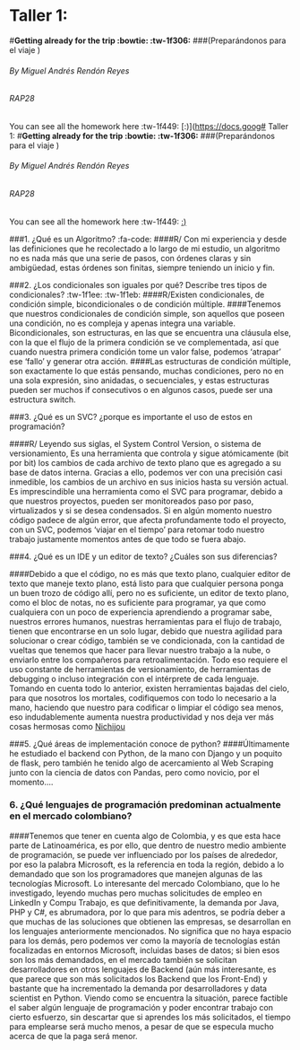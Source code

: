 # Taller 1: 
#**Getting already for the trip :bowtie: :tw-1f306:** 
###(Preparándonos para el viaje )
###### By Miguel Andrés Rendón Reyes
###### RAP28

You can see all the homework here :tw-1f449: [:)](https://docs.goog# Taller 1: 
#**Getting already for the trip :bowtie: :tw-1f306:** 
###(Preparándonos para el viaje )
###### By Miguel Andrés Rendón Reyes
###### RAP28

You can see all the homework here :tw-1f449: [:)](https://docs.google.com/document/d/1b6KdiPJswO7qYDhLlZ92dqiDC8-TbNJHltn47W1nTJI/edit?usp=sharing ":)")

###1.  ¿Qué es un Algoritmo? :fa-code:
####R/ Con mi experiencia y desde las definiciones que he recolectado a lo largo de mi estudio, un algoritmo no es nada más que una serie de pasos, con órdenes claras y sin ambigüedad, estas órdenes son finitas, siempre teniendo un inicio y fin.

###2. ¿Los condicionales son iguales por qué? Describe tres tipos de condicionales? :tw-1f1ee: :tw-1f1eb:
####R/Existen condicionales, de condición simple, bicondicionales o de condición múltiple.
####Tenemos que nuestros condicionales de condición simple, son aquellos que poseen una condición, no es compleja y apenas integra una variable. Bicondicionales, son estructuras, en las que se encuentra una cláusula else, con la que el flujo de la primera condición se ve complementada, así que cuando nuestra primera condición tome un valor false, podemos ‘atrapar’ ese ‘fallo’ y generar otra acción.
####Las estructuras de condición múltiple, son exactamente lo que estás pensando, muchas condiciones, pero no en una sola expresión, sino anidadas, o secuenciales, y estas estructuras pueden ser muchos if consecutivos o en algunos casos, puede ser una estructura switch.

###3. ¿Qué es un SVC? ¿porque es importante el uso de estos en programación?

####R/ Leyendo sus siglas, el System Control Version, o sistema de versionamiento,  Es una herramienta que controla y sigue atómicamente (bit por bit) los cambios de cada archivo de texto plano que es agregado a su base de datos interna. Gracias a ello, podemos ver con una precisión casi inmedible, los cambios de un archivo en sus inicios hasta su versión actual. Es imprescindible una herramienta como el SVC para programar, debido a que nuestros proyectos, pueden ser monitoreados paso por paso, virtualizados y si se desea condensados. Si en algún momento nuestro código padece de algún error, que afecta profundamente todo el proyecto, con un SVC, podemos ‘viajar en el tiempo’ para retomar todo nuestro trabajo justamente momentos antes de que todo se fuera abajo.

###4. ¿Qué es un IDE y un editor de texto? ¿Cuáles son sus diferencias?

####Debido a que el código, no es más que texto plano, cualquier editor de texto que maneje texto plano, está listo para que cualquier persona ponga un buen trozo de código allí, pero no es suficiente, un editor de texto plano, como el bloc de notas, no es suficiente para programar, ya que como cualquiera con un poco de experiencia aprendiendo a programar sabe, nuestros errores humanos, nuestras herramientas para el flujo de trabajo, tienen que encontrarse en un solo lugar, debido que nuestra agilidad para solucionar o crear código, también se ve condicionada, con la cantidad de vueltas que tenemos que hacer para llevar nuestro trabajo a la nube, o enviarlo entre los compañeros para retroalimentación. Todo eso requiere el uso constante de herramientas de versionamiento, de herramientas de debugging o incluso integración con el intérprete de cada lenguaje. Tomando en cuenta todo lo anterior, existen herramientas bajadas del cielo, para que nosotros los mortales, codifiquemos con todo lo necesario a la mano, haciendo que nuestro para codificar o limpiar el código sea menos, eso indudablemente aumenta nuestra productividad y nos deja ver más cosas hermosas como [Nichijou](https://www10.animeflv.cc/anime/nichijou "Nichijou")

###5. ¿Qué áreas de implementación conoce de python?
####Últimamente he estudiado el backend con Python, de la mano con Django y un poquito de flask, pero también he tenido algo de acercamiento al Web Scraping junto con la ciencia de datos con Pandas, pero como novicio, por el momento....

### 6. ¿Qué lenguajes de programación predominan actualmente en el mercado colombiano?
####Tenemos que tener en cuenta algo de Colombia, y es que esta hace parte de Latinoamérica, es por ello, que dentro de nuestro medio ambiente de programación, se puede ver influenciado por los países de alrededor, por eso la palabra Microsoft, es la referencia en toda la región, debido a lo demandado que son los programadores que manejen algunas de las tecnologías Microsoft. Lo interesante del mercado Colombiano, que lo he investigado, leyendo muchas pero muchas solicitudes de empleo en LinkedIn y Compu Trabajo, es que definitivamente, la demanda por Java, PHP y C#, es abrumadora, por lo que para mis adentros, se podría deber a que muchas de las soluciones que obtienen las empresas, se desarrollan en los lenguajes anteriormente mencionados. No significa que no haya espacio para los demás, pero podemos ver como la mayoría de tecnologías están focalizadas en entornos Microsoft, incluidas bases de datos; si bien esos son los más demandados, en el mercado también se solicitan desarrolladores en otros lenguajes de Backend (aún más interesante, es que parece que son más solicitados los Backend que los Front-End) y bastante que ha incrementado la demanda por desarrolladores y data scientist en Python. Viendo como se encuentra la situación, parece factible el saber algún lenguaje de programación y poder encontrar trabajo con cierto esfuerzo, sin descartar que si aprendes los más solicitados, el tiempo para emplearse será mucho menos, a pesar de que se especula mucho acerca de que la paga será menor.


